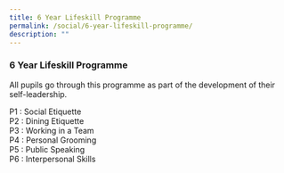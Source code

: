```yaml
---
title: 6 Year Lifeskill Programme
permalink: /social/6-year-lifeskill-programme/
description: ""
---
```

### **6 Year Lifeskill Programme**

All pupils go through this programme as part of the development of their self-leadership.

P1 : Social Etiquette<br>
P2 : Dining Etiquette<br>
P3 : Working in a Team<br>
P4 : Personal Grooming<br>
P5 : Public Speaking<br>
P6 : Interpersonal Skills